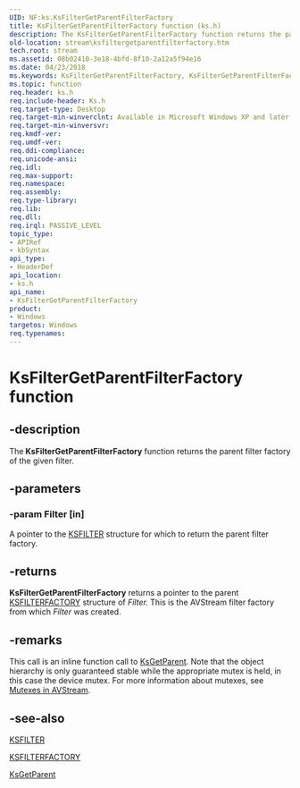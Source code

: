 ```yaml
---
UID: NF:ks.KsFilterGetParentFilterFactory
title: KsFilterGetParentFilterFactory function (ks.h)
description: The KsFilterGetParentFilterFactory function returns the parent filter factory of the given filter.
old-location: stream\ksfiltergetparentfilterfactory.htm
tech.root: stream
ms.assetid: 08b02410-3e18-4bfd-8f10-2a12a5f94e16
ms.date: 04/23/2018
ms.keywords: KsFilterGetParentFilterFactory, KsFilterGetParentFilterFactory function [Streaming Media Devices], avfunc_fd87cd4c-2ce4-41c6-8b73-4ccebd6e3015.xml, ks/KsFilterGetParentFilterFactory, stream.ksfiltergetparentfilterfactory
ms.topic: function
req.header: ks.h
req.include-header: Ks.h
req.target-type: Desktop
req.target-min-winverclnt: Available in Microsoft Windows XP and later operating systems and DirectX 8.0 and later DirectX versions.
req.target-min-winversvr: 
req.kmdf-ver: 
req.umdf-ver: 
req.ddi-compliance: 
req.unicode-ansi: 
req.idl: 
req.max-support: 
req.namespace: 
req.assembly: 
req.type-library: 
req.lib: 
req.dll: 
req.irql: PASSIVE_LEVEL
topic_type:
- APIRef
- kbSyntax
api_type:
- HeaderDef
api_location:
- ks.h
api_name:
- KsFilterGetParentFilterFactory
product:
- Windows
targetos: Windows
req.typenames: 
---
```


# KsFilterGetParentFilterFactory function


## -description


The<b> KsFilterGetParentFilterFactory</b> function returns the parent filter factory of the given filter.


## -parameters




### -param Filter [in]

A pointer to the <a href="https://msdn.microsoft.com/library/windows/hardware/ff562522">KSFILTER</a> structure for which to return the parent filter factory.


## -returns



<b>KsFilterGetParentFilterFactory</b> returns a pointer to the parent <a href="https://msdn.microsoft.com/library/windows/hardware/ff562530">KSFILTERFACTORY</a> structure of <i>Filter.</i> This is the AVStream filter factory from which <i>Filter</i> was created.




## -remarks



This call is an inline function call to <a href="https://msdn.microsoft.com/library/windows/hardware/ff562658">KsGetParent</a>. Note that the object hierarchy is only guaranteed stable while the appropriate mutex is held, in this case the device mutex. For more information about mutexes, see <a href="https://msdn.microsoft.com/011edaaa-7449-41c3-8cfb-0d319901af8b">Mutexes in AVStream</a>.




## -see-also




<a href="https://msdn.microsoft.com/library/windows/hardware/ff562522">KSFILTER</a>



<a href="https://msdn.microsoft.com/library/windows/hardware/ff562530">KSFILTERFACTORY</a>



<a href="https://msdn.microsoft.com/library/windows/hardware/ff562658">KsGetParent</a>
 

 

